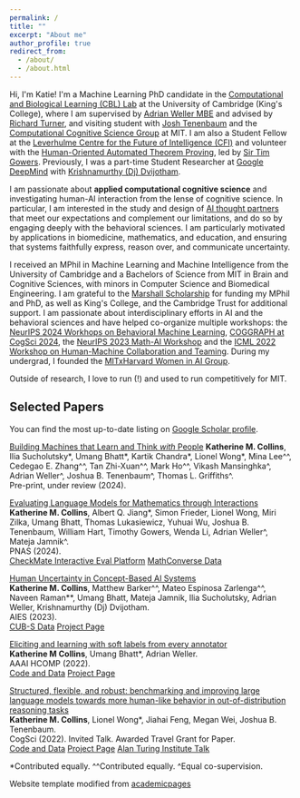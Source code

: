 ```yaml
---
permalink: /
title: ""
excerpt: "About me"
author_profile: true
redirect_from: 
  - /about/
  - /about.html
---
```


Hi, I'm Katie! I'm a Machine Learning PhD candidate in the [Computational and Biological Learning (CBL) Lab](http://learning.eng.cam.ac.uk/Public/) at the University of Cambridge (King's College), where I am supervised by [Adrian Weller MBE](http://mlg.eng.cam.ac.uk/adrian/) and advised by [Richard Turner](http://cbl.eng.cam.ac.uk/Public/Turner/WebHome), and visiting student with [Josh Tenenbaum](http://web.mit.edu/cocosci/josh.html) and the [Computational Cognitive Science Group](https://cocosci.mit.edu/) at MIT. I am also a Student Fellow at the [Leverhulme Centre for the Future of Intelligence (CFI)](http://lcfi.ac.uk/) and volunteer with the [Human-Oriented Automated Theorem Proving](https://gowers.wordpress.com/2022/04/28/announcing-an-automatic-theorem-proving-project/), led by [Sir Tim Gowers](https://www.dpmms.cam.ac.uk/~wtg10/). Previously, I was a part-time Student Researcher at [Google DeepMind](https://research.google/) with [Krishnamurthy (Dj) Dvijotham](https://dj-research.netlify.app/).

I am passionate about **applied computational cognitive science** and investigating human-AI interaction from the lense of cognitive science. In particular, I am interested in the study and design of [AI thought partners](https://arxiv.org/abs/2408.03943) that meet our expectations and complement our limitations, and do so by engaging deeply with the behavioral sciences. I am particularly motivated by applications in biomedicine, mathematics, and education, and ensuring that systems faithfully express, reason over, and communicate uncertainty. 

I received an MPhil in Machine Learning and Machine Intelligence from the University of Cambridge and a Bachelors of Science from MIT in Brain and Cognitive Sciences, with minors in Computer Science and Biomedical Engineering. I am grateful to the [Marshall Scholarship](https://www.marshallscholarship.org/) for funding my MPhil and PhD, as well as King's College, and the Cambridge Trust for additional support. I am passionate about interdisciplinary efforts in AI and the behavioral sciences and have helped co-organize multiple workshops: the [NeurIPS 2024 Workhops on Behavioral Machine Learning](https://sites.google.com/view/behavioralml/), [COGGRAPH at CogSci 2024](https://coggraph.github.io/), the [NeurIPS 2023 Math-AI Workshop](https://mathai2023.github.io/) and the [ICML 2022 Workshop on Human-Machine Collaboration and Teaming](https://sites.google.com/view/icml-2022-hmcat/home). During my undergrad, I founded the [MITxHarvard Women in AI Group](https://mitharvardwai.github.io/).

Outside of research, I love to run (!) and used to run competitively for MIT.  

## Selected Papers

You can find the most up-to-date listing on [Google Scholar profile](https://scholar.google.com/citations?user=48ZphCEAAAAJ&hl=en).

[Building Machines that Learn and Think _with_ People](https://arxiv.org/abs/2408.03943)
**Katherine M. Collins**, Ilia Sucholutsky*, Umang Bhatt*, Kartik Chandra*, Lionel Wong*, Mina Lee^^, Cedegao E. Zhang^^, Tan Zhi-Xuan^^, Mark Ho^^, Vikash Mansinghka^, Adrian Weller^, Joshua B. Tenenbaum^, Thomas L. Griffiths^.<br />
Pre-print, under review (2024).<br />

[Evaluating Language Models for Mathematics through Interactions](https://www.pnas.org/doi/full/10.1073/pnas.2318124121)<br />
**Katherine M. Collins**, Albert Q. Jiang*, Simon Frieder, Lionel Wong, Miri Zilka, Umang Bhatt, Thomas Lukasiewicz, Yuhuai Wu, Joshua B. Tenenbaum, William Hart, Timothy Gowers, Wenda Li, Adrian Weller^, Mateja Jamnik^.<br />
PNAS (2024).<br />
[CheckMate Interactive Eval Platform](https://github.com/collinskatie/checkmate) [MathConverse Data](https://github.com/collinskatie/checkmate/tree/main/data)

[Human Uncertainty in Concept-Based AI Systems](https://arxiv.org/abs/2303.12872)<br />
**Katherine M. Collins**, Matthew Barker^^, Mateo Espinosa Zarlenga^^, Naveen Raman**, Umang Bhatt, Mateja Jamnik, Ilia
Sucholutsky, Adrian Weller, Krishnamurthy (Dj) Dvijotham.<br />
AIES (2023).<br />
[CUB-S Data](https://github.com/collinskatie/cub-s) [Project Page](https://sites.google.com/view/human-concept-uncertainty?usp=sharing)

[Eliciting and learning with soft labels from every annotator](https://scholar.google.com/citations?view_op=view_citation&hl=en&user=48ZphCEAAAAJ&sortby=pubdate&citation_for_view=48ZphCEAAAAJ:eQOLeE2rZwMC)<br />
**Katherine M Collins**, Umang Bhatt*, Adrian Weller. <br />
AAAI HCOMP (2022). <br />
[Code and Data](https://github.com/cambridge-mlg/cifar-10s) [Project Page](https://sites.google.com/view/eliciting-individ-soft-labels) 

[Structured, flexible, and robust: benchmarking and improving large language models towards more human-like behavior in out-of-distribution reasoning tasks](https://arxiv.org/pdf/2205.05718.pdf)<br />
**Katherine M. Collins**, Lionel Wong*, Jiahai Feng, Megan Wei, Joshua B. Tenenbaum. <br />
CogSci (2022). Invited Talk. Awarded Travel Grant for Paper. <br />
[Code and Data](https://github.com/collinskatie/structured_flexible_and_robust) [Project Page](https://sites.google.com/view/structured-flexible-and-robust/home) [Alan Turing Institute Talk](https://www.youtube.com/watch?v=1RgFz_Yzskk&list=PLuD_SqLtxSdULrQ37je1jaAe7pvlDwCrf&index=2)

*Contributed equally.
^^Contributed equally.
^Equal co-supervision.

Website template modified from [academicpages](https://github.com/academicpages/academicpages.github.io)
